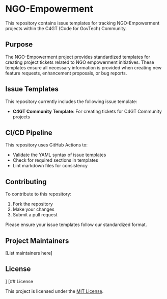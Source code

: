 # NGO-Empowerment

This repository contains issue templates for tracking NGO-Empowerment projects within the C4GT (Code for GovTech) Community.

## Purpose

The NGO-Empowerment project provides standardized templates for creating project tickets related to NGO empowerment initiatives. These templates ensure all necessary information is provided when creating new feature requests, enhancement proposals, or bug reports.

## Issue Templates

This repository currently includes the following issue template:
- **C4GT Community Template**: For creating tickets for C4GT Community projects

## CI/CD Pipeline

This repository uses GitHub Actions to:
- Validate the YAML syntax of issue templates
- Check for required sections in templates
- Lint markdown files for consistency

## Contributing

To contribute to this repository:
1. Fork the repository
2. Make your changes
3. Submit a pull request

Please ensure your issue templates follow our standardized format.

## Project Maintainers

[List maintainers here]

## License
]
[## License

This project is licensed under the [MIT License](GPL-3).